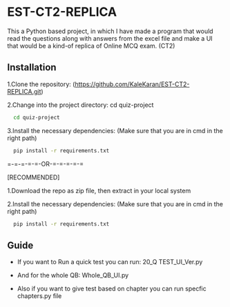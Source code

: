 # EST-CT2-REPLICA
This a Python based project, in which I have made a program that would read the questions along with answers from the excel file and make a UI that would be a kind-of replica of Online MCQ exam. (CT2)

## Installation
1.Clone the repository: (https://github.com/KaleKaran/EST-CT2-REPLICA.git)  

2.Change into the project directory: cd quiz-project  
```bash
  cd quiz-project
```
3.Install the necessary dependencies:  (Make sure that you are in cmd in the right path)
```bash
  pip install -r requirements.txt
```
=-=-=-=-=-OR-=-=-=-=-=

[RECOMMENDED]      

1.Download the repo as zip file, then extract in your local system

2.Install the necessary dependencies: (Make sure that you are in cmd in the right path)

```bash
  pip install -r requirements.txt
```

## Guide
- If you want to Run a quick test you can run: 20_Q TEST_UI_Ver.py

- And for the whole QB: Whole_QB_UI.py  

- Also if you want to give test based on chapter you can run specfic chapters.py file
